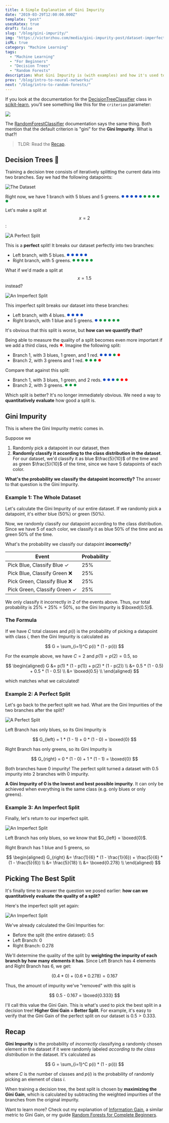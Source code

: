 ```yaml
---
title: A Simple Explanation of Gini Impurity
date: "2019-03-29T12:00:00.000Z"
template: "post"
usesKatex: true
draft: false
slug: "/blog/gini-impurity/"
img: "https://victorzhou.com/media/gini-impurity-post/dataset-imperfect-split.png"
isML: true
category: "Machine Learning"
tags:
  - "Machine Learning"
  - "For Beginners"
  - "Decision Trees"
  - "Random Forests"
description: What Gini Impurity is (with examples) and how it's used to train Decision Trees.
prev: "/blog/intro-to-neural-networks/"
next: "/blog/intro-to-random-forests/"
---
```


If you look at the documentation for the [DecisionTreeClassifier](https://scikit-learn.org/stable/modules/generated/sklearn.tree.DecisionTreeClassifier.html) class in [scikit-learn](https://scikit-learn.org), you'll see something like this for the `criterion` parameter:

![](./media-link/gini-impurity-post/scikit-learn.png)

The [RandomForestClassifier](https://scikit-learn.org/stable/modules/generated/sklearn.ensemble.RandomForestClassifier.html) documentation says the same thing. Both mention that the default criterion is "gini" for the **Gini Impurity**. What is that?!

> TLDR: Read the [Recap](#recap).

## Decision Trees 🌲

Training a decision tree consists of iteratively splitting the current data into two branches. Say we had the following datapoints:

![The Dataset](./media-link/gini-impurity-post/dataset.svg)

<style>
.inline-point {
  margin: 2px 1px;
  width: 8px;
  height: 8px;
  border-radius: 4px;
  display: inline-block;
}
.inline-point.blue {
  background-color: #164BC5;
}
.inline-point.green {
  background-color: #0F9640;
}
.inline-point.red {
  background-color: red;
}
</style>
Right now, we have 1 branch with 5 blues and 5 greens. <span class="inline-point blue"></span> <span class="inline-point blue"></span> <span class="inline-point blue"></span> <span class="inline-point blue"></span> <span class="inline-point blue"></span> <span class="inline-point green"></span> <span class="inline-point green"></span> <span class="inline-point green"></span> <span class="inline-point green"></span> <span class="inline-point green"></span>

Let's make a split at $$x = 2$$:

![A Perfect Split](./media-link/gini-impurity-post/dataset-perfect-split.svg)

This is a **perfect** split! It breaks our dataset perfectly into two branches:

- Left branch, with 5 blues. <span class="inline-point blue"></span> <span class="inline-point blue"></span> <span class="inline-point blue"></span> <span class="inline-point blue"></span> <span class="inline-point blue"></span>
- Right branch, with 5 greens. <span class="inline-point green"></span> <span class="inline-point green"></span> <span class="inline-point green"></span> <span class="inline-point green"></span> <span class="inline-point green"></span>

What if we'd made a split at $$x = 1.5$$ instead?

![An Imperfect Split](./media-link/gini-impurity-post/dataset-imperfect-split.svg)

This imperfect split breaks our dataset into these branches:

- Left branch, with 4 blues. <span class="inline-point blue"></span> <span class="inline-point blue"></span> <span class="inline-point blue"></span> <span class="inline-point blue"></span>
- Right branch, with 1 blue and 5 greens. <span class="inline-point blue"></span> <span class="inline-point green"></span> <span class="inline-point green"></span> <span class="inline-point green"></span> <span class="inline-point green"></span> <span class="inline-point green"></span>

It's obvious that this split is worse, but **how can we quantify that?**

Being able to measure the quality of a split becomes even more important if we add a third class, reds <span class="inline-point red"></span>. Imagine the following split:

- Branch 1, with 3 blues, 1 green, and 1 red. <span class="inline-point blue"></span> <span class="inline-point blue"></span> <span class="inline-point blue"></span> <span class="inline-point green"></span> <span class="inline-point red"></span>
- Branch 2, with 3 greens and 1 red. <span class="inline-point green"></span> <span class="inline-point green"></span> <span class="inline-point green"></span> <span class="inline-point red"></span>

Compare that against this split:

- Branch 1, with 3 blues, 1 green, and 2 reds. <span class="inline-point blue"></span> <span class="inline-point blue"></span> <span class="inline-point blue"></span> <span class="inline-point green"></span> <span class="inline-point red"></span> <span class="inline-point red"></span>
- Branch 2, with 3 greens. <span class="inline-point green"></span> <span class="inline-point green"></span> <span class="inline-point green"></span>

Which split is better? It's no longer immediately obvious. We need a way to **quantitatively evaluate** how good a split is.

## Gini Impurity

This is where the Gini Impurity metric comes in.

Suppose we

1. Randomly pick a datapoint in our dataset, then
2. **Randomly classify it according to the class distribution in the dataset**. For our dataset, we'd classify it as blue $\frac{5}{10}$ of the time and as green $\frac{5}{10}$ of the time, since we have 5 datapoints of each color.

**What's the probability we classify the datapoint incorrectly?** The answer to that question is the Gini Impurity.

### Example 1: The Whole Dataset

Let's calculate the Gini Impurity of our entire dataset. If we randomly pick a datapoint, it's either blue (50%) or green (50%).

Now, we randomly classify our datapoint according to the class distribution. Since we have 5 of each color, we classify it as blue 50% of the time and as green 50% of the time.

What's the probability we classify our datapoint **incorrectly**?

| Event | Probability |
| ----- | ----------- |
| Pick Blue, Classify Blue <span class="checkmark">✓</span> | 25% |
| Pick Blue, Classify Green ❌ | 25% |
| Pick Green, Classify Blue ❌ | 25% |
| Pick Green, Classify Green <span class="checkmark">✓</span> | 25% |

We only classify it incorrectly in 2 of the events above. Thus, our total probability is 25% + 25% = 50%, so the Gini Impurity is $\boxed{0.5}$.

### The Formula

If we have $C$ total classes and $p(i)$ is the probability of picking a datapoint with class $i$, then the Gini Impurity is calculated as

$$
G = \sum_{i=1}^C p(i) * (1 - p(i))
$$

For the example above, we have $C = 2$ and $p(1) = p(2) = 0.5$, so

$$
\begin{aligned}
G &= p(1) * (1 - p(1)) + p(2) * (1 - p(2)) \\
&= 0.5 * (1 - 0.5) + 0.5 * (1 - 0.5) \\
&= \boxed{0.5} \\
\end{aligned}
$$

which matches what we calculated!

### Example 2: A Perfect Split

Let's go back to the perfect split we had. What are the Gini Impurities of the two branches after the split?

![A Perfect Split](./media-link/gini-impurity-post/dataset-perfect-split.svg)

Left Branch has only blues, so its Gini Impurity is

$$
G_{left} = 1 * (1 - 1) + 0 * (1 - 0) = \boxed{0}
$$

Right Branch has only greens, so its Gini Impurity is

$$
G_{right} = 0 * (1 - 0) + 1 * (1 - 1) = \boxed{0}
$$

Both branches have $0$ impurity! The perfect split turned a dataset with $0.5$ impurity into 2 branches with $0$ impurity.

**A Gini Impurity of 0 is the lowest and best possible impurity**. It can only be achieved when everything is the same class (e.g. only blues or only greens).

### Example 3: An Imperfect Split

Finally, let's return to our imperfect split.

![An Imperfect Split](./media-link/gini-impurity-post/dataset-imperfect-split.svg)

Left Branch has only blues, so we know that $G_{left} = \boxed{0}$.

Right Branch has 1 blue and 5 greens, so

$$
\begin{aligned}
G_{right} &= \frac{1}{6} * (1 - \frac{1}{6}) + \frac{5}{6} * (1 - \frac{5}{6}) \\
&= \frac{5}{18} \\
&= \boxed{0.278} \\
\end{aligned}
$$

## Picking The Best Split

It's finally time to answer the question we posed earlier: **how can we quantitatively evaluate the quality of a split?**

Here's the imperfect split yet again:

![An Imperfect Split](./media-link/gini-impurity-post/dataset-imperfect-split.svg)

We've already calculated the Gini Impurities for:

- Before the split (the entire dataset): $0.5$
- Left Branch: $0$
- Right Branch: $0.278$

We'll determine the quality of the split by **weighting the impurity of each branch by how many elements it has**. Since Left Branch has 4 elements and Right Branch has 6, we get:

$$
(0.4 * 0) + (0.6 * 0.278) = 0.167
$$

Thus, the amount of impurity we've "removed" with this split is

$$
0.5 - 0.167 = \boxed{0.333}
$$

I'll call this value the Gini Gain. This is what's used to pick the best split in a decision tree! **Higher Gini Gain = Better Split**. For example, it's easy to verify that the Gini Gain of the perfect split on our dataset is $0.5 > 0.333$.

## Recap

**Gini Impurity** is the probability of _incorrectly_ classifying a randomly chosen element in the dataset if it were randomly labeled _according to the class distribution_ in the dataset. It's calculated as

$$
G = \sum_{i=1}^C p(i) * (1 - p(i))
$$

where $C$ is the number of classes and $p(i)$ is the probability of randomly picking an element of class $i$.

When training a decision tree, the best split is chosen by **maximizing the Gini Gain**, which is calculated by subtracting the weighted impurities of the branches from the original impurity.

Want to learn more? Check out my explanation of [Information Gain](/blog/information-gain/), a similar metric to Gini Gain, or my guide [Random Forests for Complete Beginners](/blog/intro-to-random-forests/).

